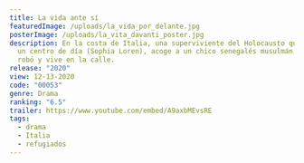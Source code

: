 ```yaml
---
title: La vida ante sí
featuredImage: /uploads/la_vida_por_delante.jpg
posterImage: /uploads/la_vita_davanti_poster.jpg
description: En la costa de Italia, una superviviente del Holocausto que regenta
  un centro de día (Sophia Loren), acoge a un chico senegalés musulmán que le
  robó y vive en la calle.
release: "2020"
view: 12-13-2020
code: "00053"
genre: Drama
ranking: "6.5"
trailer: https://www.youtube.com/embed/A9axbMEvsRE
tags:
  - drama
  - Italia
  - refugiados
---
```

